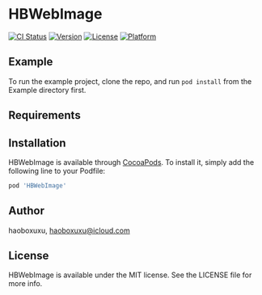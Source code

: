 # HBWebImage

[![CI Status](https://img.shields.io/travis/haoboxuxu/HBWebImage.svg?style=flat)](https://travis-ci.org/haoboxuxu/HBWebImage)
[![Version](https://img.shields.io/cocoapods/v/HBWebImage.svg?style=flat)](https://cocoapods.org/pods/HBWebImage)
[![License](https://img.shields.io/cocoapods/l/HBWebImage.svg?style=flat)](https://cocoapods.org/pods/HBWebImage)
[![Platform](https://img.shields.io/cocoapods/p/HBWebImage.svg?style=flat)](https://cocoapods.org/pods/HBWebImage)

## Example

To run the example project, clone the repo, and run `pod install` from the Example directory first.

## Requirements

## Installation

HBWebImage is available through [CocoaPods](https://cocoapods.org). To install
it, simply add the following line to your Podfile:

```ruby
pod 'HBWebImage'
```

## Author

haoboxuxu, haoboxuxu@icloud.com

## License

HBWebImage is available under the MIT license. See the LICENSE file for more info.
